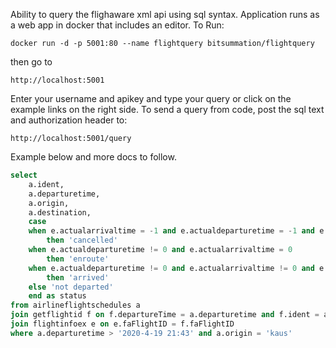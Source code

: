 Ability to query the flighaware xml api using sql syntax. Application runs as a web app in docker that includes an editor.
To Run:
```
docker run -d -p 5001:80 --name flightquery bitsummation/flightquery
```
then go to
```
http://localhost:5001
```
Enter your username and apikey and type your query or click on the example links on the right side.
To send a query from code, post the sql text and authorization header to:
```
http://localhost:5001/query
```

Example below and more docs to follow.

```sql
select
	a.ident,
	a.departuretime,
	a.origin,
	a.destination,
	case
	when e.actualarrivaltime = -1 and e.actualdeparturetime = -1 and e.estimatedarrivaltime = -1
		then 'cancelled'
	when e.actualdeparturetime != 0 and e.actualarrivaltime = 0
		then 'enroute'
	when e.actualdeparturetime != 0 and e.actualarrivaltime != 0 and e.actualdeparturetime != e.actualarrivaltime
		then 'arrived'
	else 'not departed'
	end as status
from airlineflightschedules a
join getflightid f on f.departureTime = a.departuretime and f.ident = a.ident
join flightinfoex e on e.faFlightID = f.faFlightID
where a.departuretime > '2020-4-19 21:43' and a.origin = 'kaus'
```
